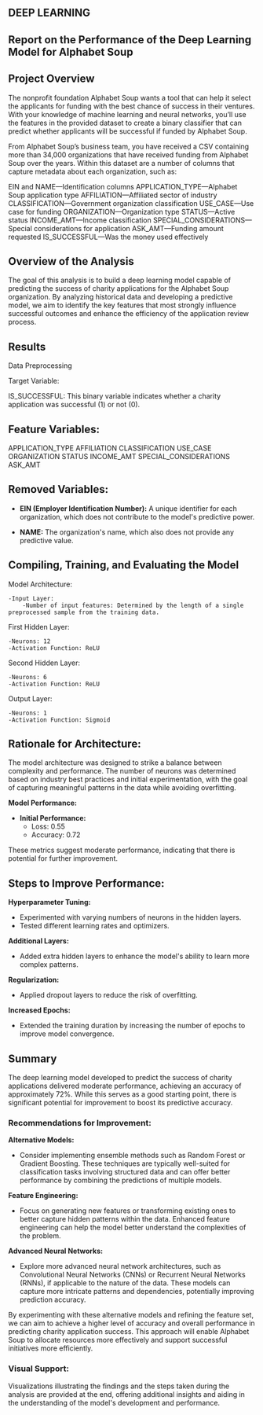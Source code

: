 ## DEEP LEARNING
## Report on the Performance of the Deep Learning Model for Alphabet Soup

## Project Overview

The nonprofit foundation Alphabet Soup wants a tool that can help it select the applicants for funding with the best chance of success in their ventures. With your knowledge of machine learning and neural networks, you’ll use the features in the provided dataset to create a binary classifier that can predict whether applicants will be successful if funded by Alphabet Soup.

From Alphabet Soup’s business team, you have received a CSV containing more than 34,000 organizations that have received funding from Alphabet Soup over the years. Within this dataset are a number of columns that capture metadata about each organization, such as:

EIN and NAME—Identification columns
APPLICATION_TYPE—Alphabet Soup application type
AFFILIATION—Affiliated sector of industry
CLASSIFICATION—Government organization classification
USE_CASE—Use case for funding
ORGANIZATION—Organization type
STATUS—Active status
INCOME_AMT—Income classification
SPECIAL_CONSIDERATIONS—Special considerations for application
ASK_AMT—Funding amount requested
IS_SUCCESSFUL—Was the money used effectively

## Overview of the Analysis
The goal of this analysis is to build a deep learning model capable of predicting the success of charity applications for the Alphabet Soup organization. By analyzing historical data and developing a predictive model, we aim to identify the key features that most strongly influence successful outcomes and enhance the efficiency of the application review process.

## Results
Data Preprocessing

Target Variable:

IS_SUCCESSFUL: This binary variable indicates whether a charity application was successful (1) or not (0).

## Feature Variables:

APPLICATION_TYPE
AFFILIATION
CLASSIFICATION
USE_CASE
ORGANIZATION
STATUS
INCOME_AMT
SPECIAL_CONSIDERATIONS
ASK_AMT


## Removed Variables:

- **EIN (Employer Identification Number):** A unique identifier for each organization, which does not contribute to the model's predictive power.

- **NAME:** The organization's name, which also does not provide any predictive value.

## Compiling, Training, and Evaluating the Model

Model Architecture:

    -Input Layer:
        -Number of input features: Determined by the length of a single preprocessed sample from the training data.

First Hidden Layer:

    -Neurons: 12
    -Activation Function: ReLU

Second Hidden Layer:

    -Neurons: 6
    -Activation Function: ReLU

Output Layer:

    -Neurons: 1
    -Activation Function: Sigmoid

## Rationale for Architecture:

The model architecture was designed to strike a balance between complexity and performance. The number of neurons was determined based on industry best practices and initial experimentation, with the goal of capturing meaningful patterns in the data while avoiding overfitting.

**Model Performance:**

- **Initial Performance:**
  - Loss: 0.55
  - Accuracy: 0.72

These metrics suggest moderate performance, indicating that there is potential for further improvement.

## Steps to Improve Performance:

**Hyperparameter Tuning:**
- Experimented with varying numbers of neurons in the hidden layers.
- Tested different learning rates and optimizers.

**Additional Layers:**
- Added extra hidden layers to enhance the model's ability to learn more complex patterns.

**Regularization:**
- Applied dropout layers to reduce the risk of overfitting.

**Increased Epochs:**
- Extended the training duration by increasing the number of epochs to improve model convergence.

## Summary
The deep learning model developed to predict the success of charity applications delivered moderate performance, achieving an accuracy of approximately 72%. While this serves as a good starting point, there is significant potential for improvement to boost its predictive accuracy.

### Recommendations for Improvement:

**Alternative Models:**
- Consider implementing ensemble methods such as Random Forest or Gradient Boosting. These techniques are typically well-suited for classification tasks involving structured data and can offer better performance by combining the predictions of multiple models.

**Feature Engineering:**
- Focus on generating new features or transforming existing ones to better capture hidden patterns within the data. Enhanced feature engineering can help the model better understand the complexities of the problem.

**Advanced Neural Networks:**
- Explore more advanced neural network architectures, such as Convolutional Neural Networks (CNNs) or Recurrent Neural Networks (RNNs), if applicable to the nature of the data. These models can capture more intricate patterns and dependencies, potentially improving prediction accuracy.

By experimenting with these alternative models and refining the feature set, we can aim to achieve a higher level of accuracy and overall performance in predicting charity application success. This approach will enable Alphabet Soup to allocate resources more effectively and support successful initiatives more efficiently.

### Visual Support:
Visualizations illustrating the findings and the steps taken during the analysis are provided at the end, offering additional insights and aiding in the understanding of the model's development and performance.


